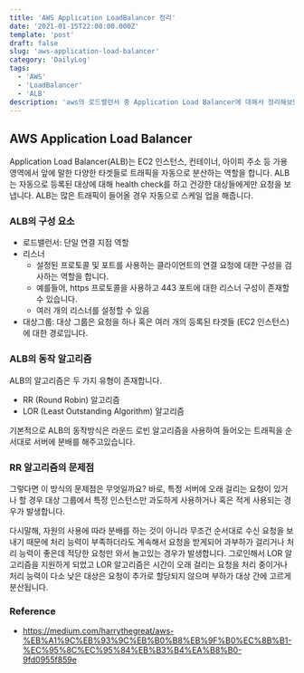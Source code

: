 ```yaml
---
title: 'AWS Application LoadBalancer 정리'
date: '2021-01-15T22:00:00.000Z'
template: 'post'
draft: false
slug: 'aws-application-load-balancer'
category: 'DailyLog'
tags:
  - 'AWS'
  - 'LoadBalancer'
  - 'ALB'
description: 'aws의 로드밸런서 중 Application Load Balancer에 대해서 정리해보았습니다.'
---
```


## AWS Application Load Balancer

Application Load Balancer(ALB)는 EC2 인스턴스, 컨테이너, 아이피 주소 등 가용 영역에서 앞에 말한 다양한 타겟들로 트래픽을 자동으로 분산하는 역할을 합니다. ALB는 자동으로 등록된 대상에 대해 health check를 하고 건강한 대상들에게만 요청을 보냅니다. ALB는 많은 트래픽이 들어올 경우 자동으로 스케일 업을 해줍니다.

### ALB의 구성 요소

- 로드밸런서: 단일 연결 지점 역할
- 리스너
  - 설정된 프로토콜 및 포트를 사용하는 클라이언트의 연결 요청에 대한 구성을 검사하는 역할을 합니다.
  - 예를들어, https 프로토콜을 사용하고 443 포트에 대한 리스너 구성이 존재할 수 있습니다.
  - 여러 개의 리스너를 설정할 수 있음
- 대상그룹: 대상 그룹은 요청을 하나 혹은 여러 개의 등록된 타겟들 (EC2 인스턴스)에 대한 경로입니다.

### ALB의 동작 알고리즘

ALB의 알고리즘은 두 가지 유형이 존재합니다.

- RR (Round Robin) 알고리즘
- LOR (Least Outstanding Algorithm) 알고리즘

기본적으로 ALB의 동작방식은 라운드 로빈 알고리즘을 사용하여 들어오는 트래픽을 순서대로 서버에 분배를 해주고있습니다.

### RR 알고리즘의 문제점

그렇다면 이 방식의 문제점은 무엇일까요? 바로, 특정 서버에 오래 걸리는 요청이 있거나 할 경우 대상 그룹에서 특정 인스턴스만 과도하게 사용하거나 혹은 적게 사용되는 경우가 발생합니다.

다시말해, 자원의 사용에 따라 분배를 하는 것이 아니라 무조건 순서대로 수신 요청을 보내기 때문에 처리 능력이 부족하더라도 계속해서 요청을 받게되어 과부하가 걸리거나 처리 능력이 좋은데 적당한 요청만 와서 놀고있는 경우가 발생합니다. 그로인해서 LOR 알고리즘을 지원하게 되었고 LOR 알고리즘은 시간이 오래 걸리는 요청을 처리 중이거나 처리 능력이 다소 낮은 대상은 요청이 추가로 할당되지 않으며 부하가 대상 간에 고르게 분산됩니다.

### Reference

- https://medium.com/harrythegreat/aws-%EB%A1%9C%EB%93%9C%EB%B0%B8%EB%9F%B0%EC%8B%B1-%EC%95%8C%EC%95%84%EB%B3%B4%EA%B8%B0-9fd0955f859e
